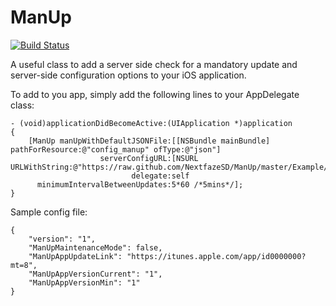 # ManUp

[![Build Status](https://travis-ci.org/NextFaze/ManUp.svg)](https://travis-ci.org/NextFaze/ManUp)

A useful class to add a server side check for a mandatory update and server-side configuration options to your iOS application.

To add to you app, simply add the following lines to your AppDelegate class:

	- (void)applicationDidBecomeActive:(UIApplication *)application
	{
	    [ManUp manUpWithDefaultJSONFile:[[NSBundle mainBundle] pathForResource:@"config_manup" ofType:@"json"]
	                    serverConfigURL:[NSURL URLWithString:@"https://raw.github.com/NextfazeSD/ManUp/master/Example/ManUpDemo/ManUpDemo/TestFiles/test_Link_UpgradeAvailable.json"]
	                           delegate:self
	      minimumIntervalBetweenUpdates:5*60 /*5mins*/];
	}

Sample config file:

	{
		"version": "1",
		"ManUpMaintenanceMode": false,
		"ManUpAppUpdateLink": "https://itunes.apple.com/app/id0000000?mt=8",
		"ManUpAppVersionCurrent": "1",
		"ManUpAppVersionMin": "1"
	}
